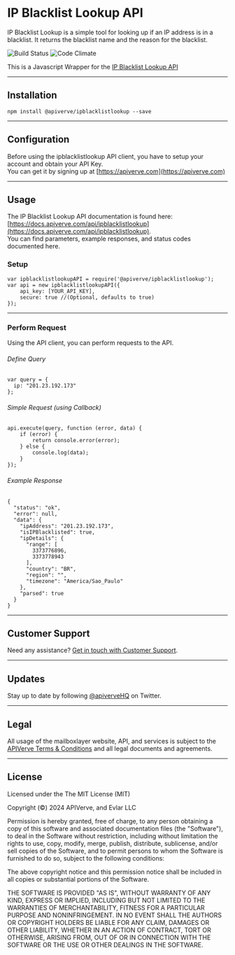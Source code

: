 IP Blacklist Lookup API
============

IP Blacklist Lookup is a simple tool for looking up if an IP address is in a blacklist. It returns the blacklist name and the reason for the blacklist.

![Build Status](https://img.shields.io/badge/build-passing-green)
![Code Climate](https://img.shields.io/badge/maintainability-B-purple)

This is a Javascript Wrapper for the [IP Blacklist Lookup API](https://apiverve.com/marketplace/api/ipblacklistlookup)

---

## Installation
	npm install @apiverve/ipblacklistlookup --save

---

## Configuration

Before using the ipblacklistlookup API client, you have to setup your account and obtain your API Key.  
You can get it by signing up at [https://apiverve.com](https://apiverve.com)

---

## Usage

The IP Blacklist Lookup API documentation is found here: [https://docs.apiverve.com/api/ipblacklistlookup](https://docs.apiverve.com/api/ipblacklistlookup).  
You can find parameters, example responses, and status codes documented here.

### Setup

```
var ipblacklistlookupAPI = require('@apiverve/ipblacklistlookup');
var api = new ipblacklistlookupAPI({
    api_key: [YOUR_API_KEY],
    secure: true //(Optional, defaults to true)
});
```

---


### Perform Request
Using the API client, you can perform requests to the API.

###### Define Query

```
var query = {
  ip: "201.23.192.173"
};
```

###### Simple Request (using Callback)

```
api.execute(query, function (error, data) {
    if (error) {
        return console.error(error);
    } else {
        console.log(data);
    }
});
```

###### Example Response

```
{
  "status": "ok",
  "error": null,
  "data": {
    "ipAddress": "201.23.192.173",
    "isIPBlacklisted": true,
    "ipDetails": {
      "range": [
        3373776896,
        3373778943
      ],
      "country": "BR",
      "region": "",
      "timezone": "America/Sao_Paulo"
    },
    "parsed": true
  }
}
```

---

## Customer Support

Need any assistance? [Get in touch with Customer Support](https://apiverve.com/contact).

---

## Updates
Stay up to date by following [@apiverveHQ](https://twitter.com/apiverveHQ) on Twitter.

---

## Legal

All usage of the mailboxlayer website, API, and services is subject to the [APIVerve Terms & Conditions](https://apiverve.com/terms) and all legal documents and agreements.

---

## License
Licensed under the The MIT License (MIT)

Copyright (&copy;) 2024 APIVerve, and Evlar LLC

Permission is hereby granted, free of charge, to any person obtaining a copy of this software and associated documentation files (the "Software"), to deal in the Software without restriction, including without limitation the rights to use, copy, modify, merge, publish, distribute, sublicense, and/or sell copies of the Software, and to permit persons to whom the Software is furnished to do so, subject to the following conditions:

The above copyright notice and this permission notice shall be included in all copies or substantial portions of the Software.

THE SOFTWARE IS PROVIDED "AS IS", WITHOUT WARRANTY OF ANY KIND, EXPRESS OR IMPLIED, INCLUDING BUT NOT LIMITED TO THE WARRANTIES OF MERCHANTABILITY, FITNESS FOR A PARTICULAR PURPOSE AND NONINFRINGEMENT. IN NO EVENT SHALL THE AUTHORS OR COPYRIGHT HOLDERS BE LIABLE FOR ANY CLAIM, DAMAGES OR OTHER LIABILITY, WHETHER IN AN ACTION OF CONTRACT, TORT OR OTHERWISE, ARISING FROM, OUT OF OR IN CONNECTION WITH THE SOFTWARE OR THE USE OR OTHER DEALINGS IN THE SOFTWARE.